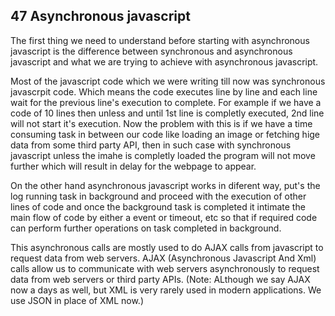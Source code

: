 ## 47 Asynchronous javascript

The first thing we need to understand before starting with asynchronous javascript is the difference between synchronous and asynchronous javascript and what we are trying to achieve with asynchronous javascript.

Most of the javascript code which we were writing till now was synchronous javascrpit code. Which means the code executes line by line and each line wait for the previous line's execution to complete. For example if we have a code of 10 lines then unless and until 1st line is completly executed, 2nd line will not start it's execution. Now the problem with this is if we have a time consuming task in between our code like loading an image or fetching hige data from some third party API, then in such case with synchronous javascript unless the imahe is completly loaded the program will not move further which will result in delay for the webpage to appear.

On the other hand asynchronous javascript works in diferent way, put's the log running task in background and proceed with the execution of other lines of code and once the background task is completed it intimate the main flow of code by either a event or timeout, etc so that if required code can perform further operations on task completed in background.

This asynchronous calls are mostly used to do AJAX calls from javascript to request data from web servers.
AJAX (Asynchronous Javascript And Xml) calls allow us to communicate with web servers asynchronously to request data from web servers or third party APIs. (Note: ALthough we say AJAX now a days as well, but XML is very rarely used in modern applications. We use JSON in place of XML now.)
